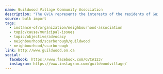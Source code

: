 ```yaml
---
name: Guildwood Village Community Association
description: "The GVCA represents the interests of the residents of Guildwood Village in Scarborough through government advocacy, communication, and organizing community events and activities."
source: bulk import
tags:
  - instance-of/organization/neighbourhood-association
  - topic/cause/municipal-issues
  - topic/objective/advocacy
  - neighbourhood/scarborough/guildwood
  - neighbourhood/scarborough
link: http://www.guildwood.on.ca
social:
  facebook: https://www.facebook.com/GVCA123/
  instagram: https://www.instagram.com/guildwoodvillage/
---
```


<!-- Community added via bulk import -->

